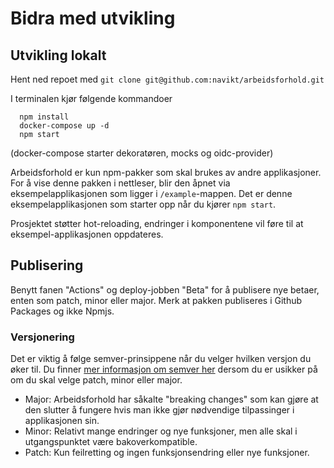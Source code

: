 # Bidra med utvikling

## Utvikling lokalt

Hent ned repoet med `git clone git@github.com:navikt/arbeidsforhold.git`

I terminalen kjør følgende kommandoer

```
  npm install
  docker-compose up -d
  npm start
```

(docker-compose starter dekoratøren, mocks og oidc-provider)

Arbeidsforhold er kun npm-pakker som skal brukes av andre applikasjoner. For å vise denne pakken i nettleser, blir den åpnet via eksempelapplikasjonen som ligger i `/example`-mappen. Det er denne eksempelapplikasjonen som starter opp når du kjører `npm start`.

Prosjektet støtter hot-reloading, endringer i komponentene vil føre til at eksempel-applikasjonen oppdateres.

## Publisering

Benytt fanen "Actions" og deploy-jobben "Beta" for å publisere nye betaer, enten som patch, minor eller major. Merk at pakken publiseres i Github Packages og ikke Npmjs.

### Versjonering

Det er viktig å følge semver-prinsippene når du velger hvilken versjon du øker til. Du finner [mer informasjon om semver her](https://docs.npmjs.com/about-semantic-versioning) dersom du er usikker på om du skal velge patch, minor eller major.

-   Major: Arbeidsforhold har såkalte "breaking changes" som kan gjøre at den slutter å fungere hvis man ikke gjør nødvendige tilpassinger i applikasjonen sin.
-   Minor: Relativt mange endringer og nye funksjoner, men alle skal i utgangspunktet være bakoverkompatible.
-   Patch: Kun feilretting og ingen funksjonsendring eller nye funksjoner.
